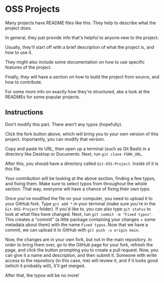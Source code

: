 # OSS Projects

Many projects have README files like this. They help to describe what the project does.

In general, they just provide info that's helpful to anyone new to the project.

Usually, they'll start off with a brief description of what the project is, and how to use it.

They might also include some documentation on how to use specific features of the project.

Finally, they will have a section on how to build the project from source, and how to contribute.

For some more info on exactly how they're structured, ake a look at the READMEs for some popular projects.

## Instructions

Don't modify this part. There aren't any typos (hopefully).

Click the fork button above, which will bring you to your own version of this project. Importantly, you can modify that version.

Copy and paste its URL, then open up a terminal (such as Git Bash) in a directory like Desktop or Documents. Next, run `git clone FORK_URL`.

After this, you should have a directory called `Git-OSS-Project`. Inside of it is this file.

Your contribution will be looking at the above section, finding a few typos, and fixing them. Make sure to select typos from throughout the
whole section. That way, everyone will have a chance of fixing their own typo.

Once you've modified the file on your computer, you need to upload it to your GitHub fork. Type `git add *` in your terminal (make sure you're in the `Git-OSS-Project` folder).
If you'd like to, you can also type `git status` to look at what files have changed. Next, run `git commit -m "Fixed typos"`. This creates a "commit" (a little package containing your changes + some metadata about them)
with the name `Fixed typos`. Now that we have a commit, we can upload it to GitHub with `git push -u origin main`.

Now, the changes are in your own fork, but not in the main repository. In order to bring them over, go to the GitHub page for your fork, refresh the page, and click the button prompting you to
create a pull request. Now, you can give it a name and description, and then submit it. Someone with write access to the repository (in this case, me) will review it, and if it looks good (which it probably will),
it'll get merged.

After that, the typos will be no more!
